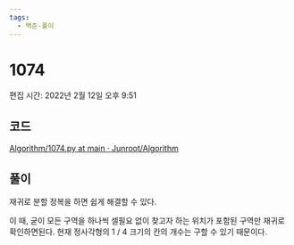 ```yaml
---
tags:
  - 백준-풀이
---
```

# 1074

편집 시간: 2022년 2월 12일 오후 9:51

## 코드

[Algorithm/1074.py at main · Junroot/Algorithm](https://github.com/Junroot/Algorithm/blob/main/backjoon/1074.py)

## 풀이

재귀로 분할 정복을 하면 쉽게 해결할 수 있다.

이 때, 굳이 모든 구역을 하나씩 셀필요 없이 찾고자 하는 위치가 포함된 구역만 재귀로 확인하면된다. 현재 정사각형의 1 / 4 크기의 칸의 개수는 구할 수 있기 때문이다.